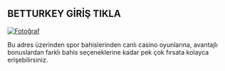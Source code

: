 <h2>BETTURKEY GİRİŞ TIKLA</h2>

<!-- Fotoğrafı tıklanabilir hale getirip başka bir siteye yönlendirme -->
<a href="https://tinyurl.com/mwumvbz5" target="_blank">
    <img src="https://i.hizliresim.com/lf1nsx1.png" alt="Fotoğraf">
</a>

</body>
</html>


Bu adres üzerinden spor bahislerinden canlı casino oyunlarına, avantajlı bonuslardan farklı bahis seçeneklerine kadar pek çok fırsata kolayca erişebilirsiniz.
